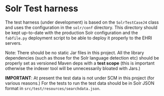 # Solr Test harness

The test harness (under development) is based on the `SolrTestCaseJ4` class and uses the configuration in the
`solr/conf` directory. This directory should be kept up-to-date with the production Solr configuration and the
`fabfile.py` deployment script to be able to deploy it properly to the EHRI servers.

Note: There should be no static Jar files in this project. All the library dependencies (such as those for
the Solr language detection etc) should be properly set as versioned Maven deps with a **test scope** (this is
important otherwise the indexer tool will be unnecessarily bloated with Jars.)

**IMPORTANT**: At present the test data is not under SCM in this project (for various reasons.) For the tests to run
the test data should be in Solr JSON format in `src/test/resources/searchdata.json`.

